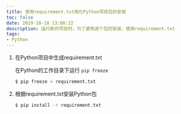 ```yaml
---
title: 使用requirement.txt简化Python项目包的安装
toc: false
date: 2019-10-18 13:08:22
description: 运行新的项目时，为了避免逐个包的安装，使用requirement.txt
tags:
- Python
---
```


1. 在Python项目中生成requirement.txt

   在Python的工作目录下运行 `pip freeze`

   ```bash
   $ pip freeze > requirement.txt
   ```

2. 根据requirement.txt安装Python包

   ```bash
   $ pip install -r requirement.txt
   ```

   